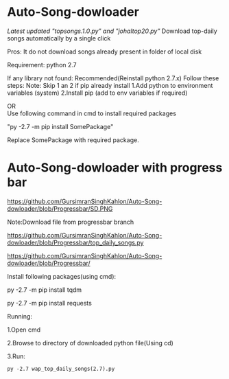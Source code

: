 # Auto-Song-dowloader

*Latest updated "topsongs.1.0.py" and "johaltop20.py"*
Download top-daily songs automatically by a single click

Pros: It do not download songs already present in folder of local disk

Requirement: python 2.7

If any library not found:
  Recommended(Reinstall python 2.7.x)
  Follow these steps:
  Note: Skip 1 an 2 if pip already install
  1.Add python to environment variables (system)
  2.Install pip (add to env variables if required)

OR  
  Use following command in cmd to install required packages
  
  "py -2.7 -m pip install SomePackage"
  
  Replace SomePackage with required package.
  
# Auto-Song-dowloader with progress bar

https://github.com/GursimranSinghKahlon/Auto-Song-dowloader/blob/Progressbar/SD.PNG

Note:Download file from progressbar branch

https://github.com/GursimranSinghKahlon/Auto-Song-dowloader/blob/Progressbar/top_daily_songs.py

https://github.com/GursimranSinghKahlon/Auto-Song-dowloader/blob/Progressbar/

Install following packages(using cmd):

  py -2.7 -m pip install tqdm
  
  py -2.7 -m pip install requests

Running:

  1.Open cmd
  
  2.Browse to directory of downloaded python file(Using cd)
  
  3.Run:
  
    py -2.7 wap_top_daily_songs(2.7).py
